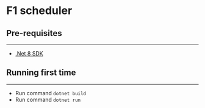 # F1 scheduler
## Pre-requisites
-------------------
- [.Net 8 SDK](https://dotnet.microsoft.com/en-us/download/dotnet/8.0)

## Running first time
-----------------------
- Run command `dotnet build`
- Run command `dotnet run`
